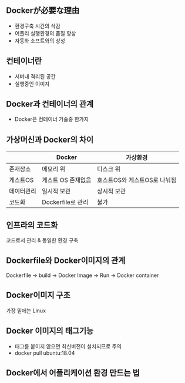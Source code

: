 ## Dockerが必要な理由

+ 환경구축 시간의 삭감
+ 어플리 실행환경의 품질 향상
+ 자동화 소프트와의 상성

## 컨테이너란

+ 서버내 격리된 공간
+ 실행중인 이미지

## Docker과 컨테이너의 관계

+ Docker은 컨테이너 기술중 한가지

## 가상머신과 Docker의 차이

|  | Docker | 가상환경 |
| ---- | ---- | ---- |
| 존재장소 | 메모리 위 | 디스크 위 |
| 게스트OS | 게스트 OS 존재없음 | 호스트OS와 게스트OS로 나눠짐 |
| 데이터관리 | 일시적 보관 | 상시적 보관 |
| 코드화 | Dockerfile로 관리 | 불가 |

## 인프라의 코드화

코드로서 관리 & 동일한 환경 구축

## Dockerfile와 Docker이미지의 관계

Dockerfile -> build -> Docker Image -> Run -> Docker container

## Docker이미지 구조

가장 밑에는 Linux

## Docker 이미지의 태그기능

+ 태그를 붙이지 않으면 최신버전이 설치되므로 주의
+ docker pull ubuntu:18.04

## Docker에서 어플리케이션 환경 만드는 법